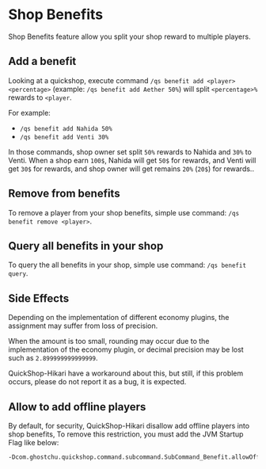 # Shop Benefits

Shop Benefits feature allow you split your shop reward to multiple players.

## Add a benefit

Looking at a quickshop, execute command `/qs benefit add <player> <percentage>` (example: `/qs benefit add Aether 50%`) will split `<percentage>%` rewards to `<player`.  

For example:

* `/qs benefit add Nahida 50%`
* `/qs benefit add Venti 30%`

In those commands, shop owner set split `50%` rewards to Nahida and `30%` to Venti.
When a shop earn `100$`, Nahida will get `50$` for rewards, and Venti will get `30$` for rewards, and shop owner will get remains `20%` (`20$`) for rewards..

## Remove from benefits

To remove a player from your shop benefits, simple use command: `/qs benefit remove <player>`.

## Query all benefits in your shop

To query the all benefits in your shop, simple use command: `/qs benefit query`.

## Side Effects

Depending on the implementation of different economy plugins, the assignment may suffer from loss of precision.

When the amount is too small, rounding may occur due to the implementation of the economy plugin, or decimal precision may be lost such as `2.899999999999999`.

QuickShop-Hikari have a workaround about this, but still, if this problem occurs, please do not report it as a bug, it is expected.

## Allow to add offline players

By default, for security, QuickShop-Hikari disallow add offline players into shop benefits, To remove this restriction, you must add the JVM Startup Flag like below:

```bash
-Dcom.ghostchu.quickshop.command.subcommand.SubCommand_Benefit.allowOffline=true
```
